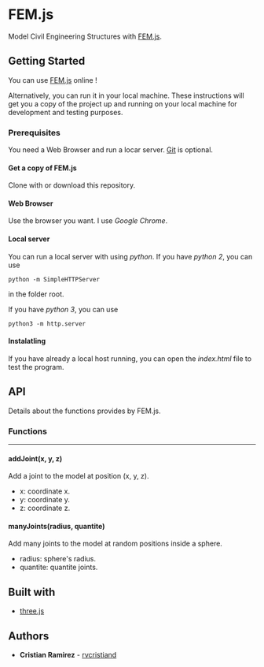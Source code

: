 # FEM.js
Model Civil Engineering Structures with [FEM.js](rvcristiand.github.com/FEM.js).

## Getting Started
You can use [FEM.js](rvcristiand.github.com/FEM.js) online !

Alternatively, you can run it in your local machine. These instructions will get you a copy of the project up and running on your local machine for development and testing purposes.

### Prerequisites
You need a Web Browser and run a locar server. [Git](https://git-scm.com/) is optional.

#### Get a copy of FEM.js
Clone with or download this repository.

#### Web Browser
Use the browser you want. I use _Google Chrome_.

#### Local server
You can run a local server with using _python_. If you have _python 2_, you can use
```
python -m SimpleHTTPServer
```
in the folder root.

If you have _python 3_, you can use
```
python3 -m http.server
```

#### Instalatling
If you have already a local host running, you can open the _index.html_ file to test the program.

## API

Details about the functions provides by FEM.js.

### Functions
---
#### addJoint(x, y, z)
Add a joint to the model at position (x, y, z).
- x: coordinate x.
- y: coordinate y.
- z: coordinate z.

#### manyJoints(radius, quantite)
Add many joints to the model at random positions inside a sphere.
- radius: sphere's radius.
- quantite: quantite joints.

## Built with
* [three.js](https://threejs.org/)

## Authors
* **Cristian Ramirez** - [rvcristiand](https://scienti.minciencias.gov.co/cvlac/visualizador/generarCurriculoCv.do?cod_rh=0000122390)

